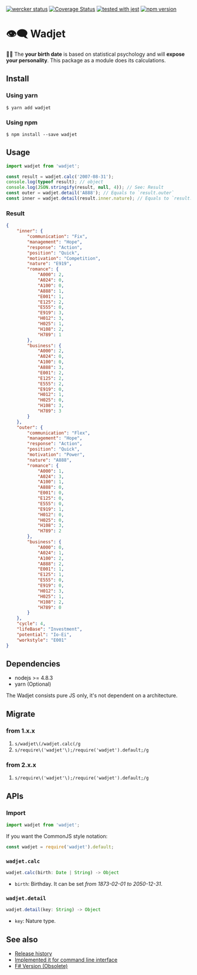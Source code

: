 [![wercker status](https://app.wercker.com/status/ad70bac2941458a3fd3f1ed329ff05ee/s/master "wercker status")](https://app.wercker.com/project/byKey/ad70bac2941458a3fd3f1ed329ff05ee)
[![Coverage Status](https://coveralls.io/repos/github/danmaq/wadjet/badge.svg?branch=dev)](https://coveralls.io/github/danmaq/wadjet?branch=dev)
[![tested with jest](https://img.shields.io/badge/tested_with-jest-99424f.svg)](https://github.com/facebook/jest)
[![npm version](https://badge.fury.io/js/wadjet.svg)](https://badge.fury.io/js/wadjet)

# 👁️‍🗨️ Wadjet

🔮🎂 The __your birth date__ is based on statistical psychology and will __expose your personality__.
This package as a module does its calculations.

## Install

### Using yarn

```SH
$ yarn add wadjet
```

### Using npm

```SH
$ npm install --save wadjet
```

## Usage

```JavaScript
import wadjet from 'wadjet';

const result = wadjet.calc('2007-08-31');
console.log(typeof result); // object
console.log(JSON.stringify(result, null, 4)); // See: Result
const outer = wadjet.detail('A888'); // Equals to `result.outer`
const inner = wadjet.detail(result.inner.nature); // Equals to `result.inner`
```

### Result

```JSON
{
    "inner": {
        "communication": "Fix",
        "management": "Hope",
        "response": "Action",
        "position": "Quick",
        "motivation": "Competition",
        "nature": "E919",
        "romance": {
            "A000": 2,
            "A024": 0,
            "A100": 0,
            "A888": 1,
            "E001": 1,
            "E125": 2,
            "E555": 0,
            "E919": 3,
            "H012": 3,
            "H025": 1,
            "H108": 2,
            "H789": 1
        },
        "business": {
            "A000": 2,
            "A024": 0,
            "A100": 0,
            "A888": 3,
            "E001": 2,
            "E125": 2,
            "E555": 2,
            "E919": 0,
            "H012": 1,
            "H025": 0,
            "H108": 3,
            "H789": 3
        }
    },
    "outer": {
        "communication": "Flex",
        "management": "Hope",
        "response": "Action",
        "position": "Quick",
        "motivation": "Power",
        "nature": "A888",
        "romance": {
            "A000": 1,
            "A024": 3,
            "A100": 1,
            "A888": 0,
            "E001": 0,
            "E125": 0,
            "E555": 0,
            "E919": 1,
            "H012": 0,
            "H025": 0,
            "H108": 3,
            "H789": 2
        },
        "business": {
            "A000": 0,
            "A024": 1,
            "A100": 2,
            "A888": 2,
            "E001": 1,
            "E125": 1,
            "E555": 0,
            "E919": 0,
            "H012": 3,
            "H025": 1,
            "H108": 2,
            "H789": 0
        }
    },
    "cycle": 4,
    "lifeBase": "Investment",
    "potential": "Io-Ei",
    "workstyle": "E001"
}
```

## Dependencies

* nodejs >= 4.8.3
* yarn (Optional)

The Wadjet consists pure JS only, it's not dependent on a architecture.

## Migrate

### from 1.x.x

1. `s/wadjet\(/wadjet.calc(/g`
2. `s/require\('wadjet'\);/require('wadjet').default;/g`

### from 2.x.x

1. `s/require\('wadjet'\);/require('wadjet').default;/g`

## APIs

### Import

```JavaScript
import wadjet from 'wadjet';
```

If you want the CommonJS style notation:

```JavaScript
const wadjet = require('wadjet').default;
```

### `wadjet.calc`

```JavaScript
wadjet.calc(birth: Date | String) -> Object
```

* `birth`: Birthday. It can be set _from 1873-02-01 to 2050-12-31_.

### `wadjet.detail`

```JavaScript
wadjet.detail(key: String) -> Object
```

* `key`: Nature type.

## See also

* [Release history](https://github.com/danmaq/wadjet/releases)
* [Implemented it for command line interface](https://github.com/danmaq/wadjet-cli)
* [F# Version (Obsolete)](https://github.com/danmaq/birth.fs)
